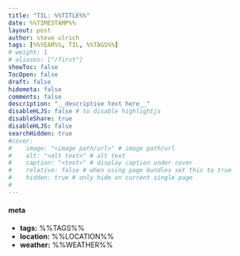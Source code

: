```yaml
---
title: "TIL: %%TITLE%%"
date: %%TIMESTAMP%%
layout: post
author: steve ulrich
tags: [%%YEAR%%, TIL, %%TAGS%%]
# weight: 1
# aliases: ["/first"]
showToc: false
TocOpen: false
draft: false
hidemeta: false
comments: false
description: "__descriptive text here__"
disableHLJS: false # to disable highlightjs
disableShare: true
disableHLJS: false
searchHidden: true
#cover:
#    image: "<image path/url>" # image path/url
#    alt: "<alt text>" # alt text
#    caption: "<text>" # display caption under cover
#    relative: false # when using page bundles set this to true
#    hidden: true # only hide on current single page
#
---
```



#### meta

- **tags:** %%TAGS%%
- **location:** %%LOCATION%%
- **weather:** %%WEATHER%%
